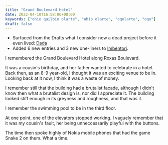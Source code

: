 ```yaml
---
title: "Grand Boulevard Hotel"
date: 2022-04-10T16:58:06+08:00
keywords: ["ohio quilbio olarte", "ohio olarte", "oqolarte", "oqo"]
draft: false
---
```

- Surfaced from the Drafts what I consider now a dead project before it even
  lived: [Dada](/dada)
- Added 6 new entries and 3 new one-liners to [Imbentori](/imbentori).

I remembered the Grand Boulevard Hotel along Roxas Boulevard.

It was a cousin's birthday,
and her father wanted to celebrate in a hotel.
Back then, as an 8-9 year-old,
I thought it was an exciting venue to be in.
Looking back at it now,
I think it was a waste of money.

I remember still that the building had a brutalist facade,
although I didn't know then what a brutalist design is,
nor did I appreciate it.
The building looked stiff enough in its greyness and roughness,
and that was it.

I remember the swimming pool to be in the third floor.

At one point,
one of the elevators stopped working.
I vaguely remember that it was my cousin's fault,
her being unneccessarily playful with the buttons.

The time then spoke highly of Nokia mobile phones
that had the game Snake 2 on them.
What a time.

